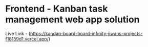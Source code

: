 # Frontend  - Kanban task management web app solution

Live Link - (https://kandan-board-board-infinity-jiwans-projects-f18159d1.vercel.app/)
 
 

